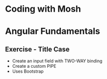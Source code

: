 # Coding with Mosh

# Angular Fundamentals

## Exercise - Title Case

- Create an input field with TWO-WAY binding
- Create a custom PIPE
- Uses Bootstrap